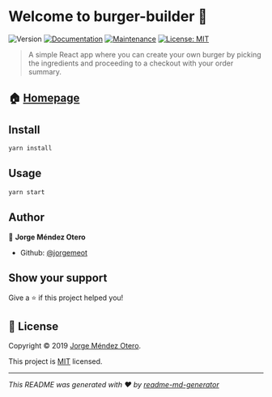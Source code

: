 # Welcome to burger-builder 👋

![Version](https://img.shields.io/badge/version-0.1.0-blue.svg?cacheSeconds=2592000)
[![Documentation](https://img.shields.io/badge/documentation-yes-brightgreen.svg)](https://github.com/jorgemeot/burger-builder#README.md)
[![Maintenance](https://img.shields.io/badge/Maintained-yes-green.svg)](https://github.com/jorgemeot/burger-builder/pulse)
[![License: MIT](https://img.shields.io/badge/License-MIT-yellow.svg)](https://github.com/jorgemeot/burger-builder/blob/master/LICENSE.md)

> A simple React app where you can create your own burger by picking the ingredients and proceeding to a checkout with your order summary.

## 🏠 [Homepage](https://github.com/jorgemeot/burger-builder/blob/master/README.md)

## Install

```sh
yarn install
```

## Usage

```sh
yarn start
```

## Author

👤 **Jorge Méndez Otero**

* Github: [@jorgemeot](https://github.com/jorgemeot)

## Show your support

Give a ⭐️ if this project helped you!

## 📝 License

Copyright © 2019 [Jorge Méndez Otero](https://github.com/jorgemeot).

This project is [MIT](https://github.com/jorgemeot/burger-builder/blob/master/LICENSE.md) licensed.

***
_This README was generated with ❤️ by [readme-md-generator](https://github.com/kefranabg/readme-md-generator)_
